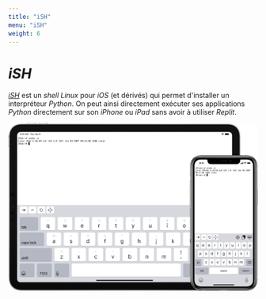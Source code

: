 ```yaml
---
title: "iSH"
menu: "iSH"
weight: 6
---
```


# *iSH*

[*iSH*](https://ish.app/) est un *shell* *Linux* pour *iOS* (et dérivés) qui permet d'installer un interpréteur *Python*.  On peut ainsi directement exécuter ses applications *Python* directement sur son *iPhone* ou *iPad* sans avoir à utiliser *Replit*.

[![Aperçu de iSH](./iSH.png)](https://ish.app/)